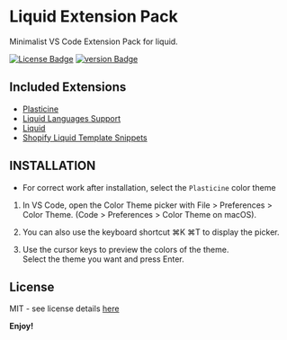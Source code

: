 # Liquid Extension Pack

Minimalist VS Code Extension Pack for liquid.

[![License Badge][license-badge]][license-url] [![version Badge][version]][market-url]


## Included Extensions

- [Plasticine][plasticine-ext-url]
- [Liquid Languages Support][liquid-languages-support-ext-url]
- [Liquid][liquid-ext-url]
- [Shopify Liquid Template Snippets][shopify-liquid-template-snippets-ext-url]

## INSTALLATION
- For correct work after installation, select the `Plasticine` color theme

1. In VS Code, open the Color Theme picker with File > Preferences > Color Theme. (Code > Preferences > Color Theme on macOS).  

2. You can also use the keyboard shortcut ⌘K ⌘T to display the picker.

3. Use the cursor keys to preview the colors of the theme.  
Select the theme you want and press Enter.


## License

MIT - see license details [here][license-url]

**Enjoy!**

[version]: https://img.shields.io/badge/marketplace_-v0.5.0-orange
[license-badge]: https://img.shields.io/badge/license-MIT-blue

[license-url]: https://github.com/OlegKrechkovskiy/liquid-extension-pack/blob/main/LICENSE.md
[market-url]:https://marketplace.visualstudio.com/items?itemName=myxlxal.liquid-extension-pack


[liquid-languages-support-ext-url]: https://marketplace.visualstudio.com/items?itemName=neilding.language-liquid
[liquid-ext-url]: https://marketplace.visualstudio.com/items?itemName=sissel.shopify-liquid
[shopify-liquid-template-snippets-ext-url]: https://marketplace.visualstudio.com/items?itemName=killalau.vscode-liquid-snippets
[plasticine-ext-url]: https://marketplace.visualstudio.com/items?itemName=myxlxal.plasticine
